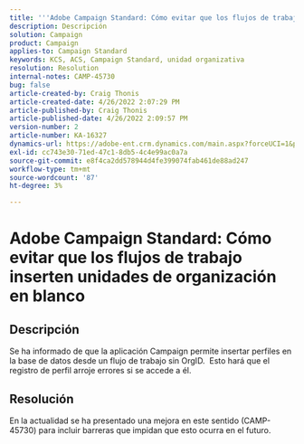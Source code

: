 ```yaml
---
title: '''Adobe Campaign Standard: Cómo evitar que los flujos de trabajo inserten unidades de organización en blanco'
description: Descripción
solution: Campaign
product: Campaign
applies-to: Campaign Standard
keywords: KCS, ACS, Campaign Standard, unidad organizativa
resolution: Resolution
internal-notes: CAMP-45730
bug: false
article-created-by: Craig Thonis
article-created-date: 4/26/2022 2:07:29 PM
article-published-by: Craig Thonis
article-published-date: 4/26/2022 2:09:57 PM
version-number: 2
article-number: KA-16327
dynamics-url: https://adobe-ent.crm.dynamics.com/main.aspx?forceUCI=1&pagetype=entityrecord&etn=knowledgearticle&id=42330533-6ac5-ec11-a7b6-0022480a138b
exl-id: cc743e30-71ed-47c1-8db5-4c4e99ac0a7a
source-git-commit: e8f4ca2dd578944d4fe399074fab461de88ad247
workflow-type: tm+mt
source-wordcount: '87'
ht-degree: 3%

---
```


# Adobe Campaign Standard: Cómo evitar que los flujos de trabajo inserten unidades de organización en blanco

## Descripción


Se ha informado de que la aplicación Campaign permite insertar perfiles en la base de datos desde un flujo de trabajo sin OrgID.  Esto hará que el registro de perfil arroje errores si se accede a él.


## Resolución


En la actualidad se ha presentado una mejora en este sentido (CAMP-45730) para incluir barreras que impidan que esto ocurra en el futuro.

